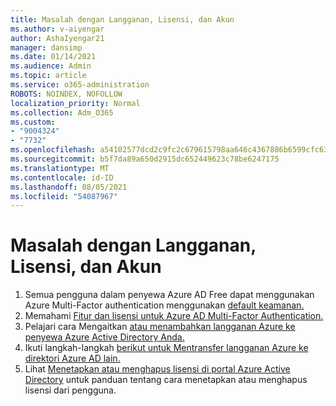 ```yaml
---
title: Masalah dengan Langganan, Lisensi, dan Akun
ms.author: v-aiyengar
author: AshaIyengar21
manager: dansimp
ms.date: 01/14/2021
ms.audience: Admin
ms.topic: article
ms.service: o365-administration
ROBOTS: NOINDEX, NOFOLLOW
localization_priority: Normal
ms.collection: Adm_O365
ms.custom:
- "9004324"
- "7732"
ms.openlocfilehash: a54102577dcd2c9fc2c679615798aa646c4367886b6599cfc630f4a7f8484a2f
ms.sourcegitcommit: b5f7da89a650d2915dc652449623c78be6247175
ms.translationtype: MT
ms.contentlocale: id-ID
ms.lasthandoff: 08/05/2021
ms.locfileid: "54087967"
---
```

# <a name="issues-with-subscriptions-licenses-and-accounts"></a>Masalah dengan Langganan, Lisensi, dan Akun

1. Semua pengguna dalam penyewa Azure AD Free dapat menggunakan Azure Multi-Factor authentication menggunakan [default keamanan.](https://docs.microsoft.com/azure/active-directory/fundamentals/concept-fundamentals-security-defaults)
1. Memahami [Fitur dan lisensi untuk Azure AD Multi-Factor Authentication.](https://docs.microsoft.com/azure/active-directory/authentication/concept-mfa-licensing)
1. Pelajari cara Mengaitkan [atau menambahkan langganan Azure ke penyewa Azure Active Directory Anda.](https://docs.microsoft.com/azure/active-directory/fundamentals/active-directory-how-subscriptions-associated-directory)
1. Ikuti langkah-langkah [berikut untuk Mentransfer langganan Azure ke direktori Azure AD lain.](https://docs.microsoft.com/azure/role-based-access-control/transfer-subscription)
1. Lihat [Menetapkan atau menghapus lisensi di portal Azure Active Directory](https://docs.microsoft.com/azure/active-directory/fundamentals/license-users-groups) untuk panduan tentang cara menetapkan atau menghapus lisensi dari pengguna.